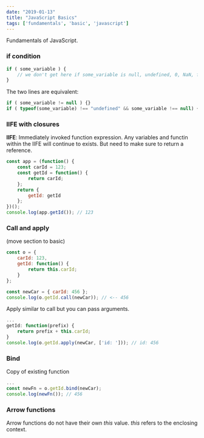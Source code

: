 ```yaml
---
date: "2019-01-13"
title: "JavaScript Basics"
tags: ['fundamentals', 'basic', 'javascript']
---
```

Fundamentals of JavaScript.

### if condition
```javascript
if ( some_variable ) {
    // we don't get here if some_variable is null, undefined, 0, NaN, false or ""
}
```
The two lines are equivalent:
```javascript
if ( some_variable != null ) {}
if ( typeof(some_variable) !== "undefined" && some_variable !== null) {}
```

### IIFE with closures
**IIFE**: Immediately invoked function expression.
Any variables and functin within the IIFE will continue to exists. But need to make sure to return a reference.

```javascript
const app = (function() {
    const carId = 123;
    const getId = function() {
        return carId;
    };
    return {
        getId: getId
    };
})();
console.log(app.getId()); // 123
```

### Call and apply
(move section to basic)

```javascript
const o = {
    carId: 123,
    getId: function() {
        return this.carId;
    }
};

const newCar = { carId: 456 };
console.log(o.getId.call(newCar)); // <-- 456
```

Apply similar to call but you can pass arguments.
```javascript
...
getId: function(prefix) {
    return prefix + this.carId;
}
console.log(o.getId.apply(newCar, ['id: '])); // id: 456
```

### Bind
Copy of existing function
```javascript
...
const newFn = o.getId.bind(newCar);
console.log(newFn()); // 456
```

### Arrow functions
Arrow functions do not have their own *this* value. *this* refers to the enclosing context.


